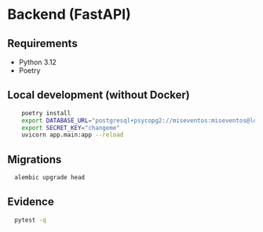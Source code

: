 # Backend (FastAPI)

## Requirements
- Python 3.12
- Poetry

## Local development (without Docker)
```bash
    poetry install
    export DATABASE_URL="postgresql+psycopg2://miseventos:miseventos@localhost:5432/miseventos"
    export SECRET_KEY="changeme"
    uvicorn app.main:app --reload
```

## Migrations
```bash
  alembic upgrade head
```

## Evidence
```bash
  pytest -q
```